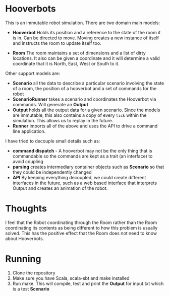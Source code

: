 Hooverbots
=

This is an immutable robot simulation. There are two domain main models:

 * **Hooverbot** Holds its position and a reference to the state of the
   room it is in. Can be directed to move. Moving creates a new instance
   of itself and instructs the room to update itself too.
   
 * **Room** The room maintains a set of dimensions and a list of dirty
   locations. It also can be given a coordinate and it will determine a valid coordinate that it
   is North, East, West or South to it.

Other support models are:

 * **Scenario** all the data to describe a particular scenario involving
   the state of a room, the position of a hooverbot and a set of
   commands for the robot
* **ScenarioRunner** takes a scenario and coordinates the Hooverbot via
  commands. Will generate an **Output**
* **Output** holds all the output data for a given scenario. Since the
  models are immutable, this also contains a copy of every `tick` within
  the simulation. This allows us to replay in the future.
* **Runner** imports all of the above and uses the API to drive a
  command line application.

I have tried to decouple small details such as:

 * **command dispatch** - A hooverbot may not be the only thing that is
   commandable so the commands are kept as a trait (an interface) to
  avoid coupling
 * **parsing** creates intermediary container objects such as
   **Scenario** so that they could be independently changed
 * **API** By keeping everything decoupled, we could create different
   interfaces in the future, such as a web based interface that
   interprets Output and creates an animation of the robot.

Thoughts
=

I feel that the Robot coordinating through the Room rather than the Room coordinating its contents as being different to how this problem is usually solved. This has the positive effect that the Room does not need to know about Hooverbots.

Running
=

1. Clone the repository
1. Make sure you have Scala, scala-sbt and make installed
1. Run make. This will compile, test and print the **Output** for input.txt
which is a test **Scenario**
